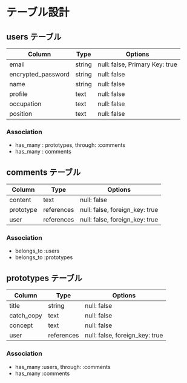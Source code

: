 # テーブル設計

## users テーブル

| Column             | Type   | Options                       |
| ------------------ | ------ | ----------------------------- |
| email              | string | null: false, Primary Key: true|
| encrypted_password | string | null: false                   |
| name               | string | null: false                   |
| profile            | text   | null: false                   |
| occupation         | text   | null: false                   |
| position           | text   | null: false                   |

### Association

- has_many : prototypes, through: :comments
- has_many : comments

## comments テーブル

| Column             | Type       | Options                       |
| ------------------ | ---------- | ----------------------------- |
| content            | text       | null: false                   |
| prototype          | references | null: false, foreign_key: true|
| user               | references | null: false, foreign_key: true|

### Association

- belongs_to :users
- belongs_to :prototypes

## prototypes テーブル

| Column             | Type       | Options                       |
| ------------------ | ---------- | ----------------------------- |
| title              | string     | null: false                   |
| catch_copy         | text       | null: false                   |
| concept            | text       | null: false                   |
| user               | references | null: false, foreign_key: true|

### Association

- has_many :users, through: :comments
- has_many :comments


